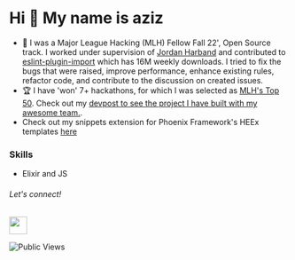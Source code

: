 Hi 👋 My name is aziz
=============================== 

*   🚀  I was a Major League Hacking (MLH) Fellow Fall 22', Open Source track. I worked under supervision of [Jordan Harband](https://github.com/ljharb) and contributed to [eslint-plugin-import](https://github.com/import-js/eslint-plugin-import) which has 16M weekly downloads. I tried to fix the bugs that were raised, improve performance, enhance existing rules, refactor code, and contribute to the discussion on created issues.
*   🏆  I have 'won' 7+ hackathons, for which I was selected as [MLH's Top 50](https://top.mlh.io/2022/profiles/aziz-abdullaev). Check out my [devpost to see the project I have built with my awesome team.](https://devpost.com/azyzz228).
*   Check out my snippets extension for Phoenix Framework's HEEx templates [here](https://marketplace.visualstudio.com/items?itemName=aziz-abdullaev.heex-snippets)

### Skills

* Elixir and JS

###### Let's connect!
                  
<p align="left"><a href="https://www.linkedin.com/in/aziz-abdullaev" target="_blank" rel="noreferrer"><img src="https://raw.githubusercontent.com/danielcranney/readme-generator/main/public/icons/socials/linkedin.svg" width="32" height="32" /></a></p>

![Public Views](https://komarev.com/ghpvc/?username=azyzz228)
